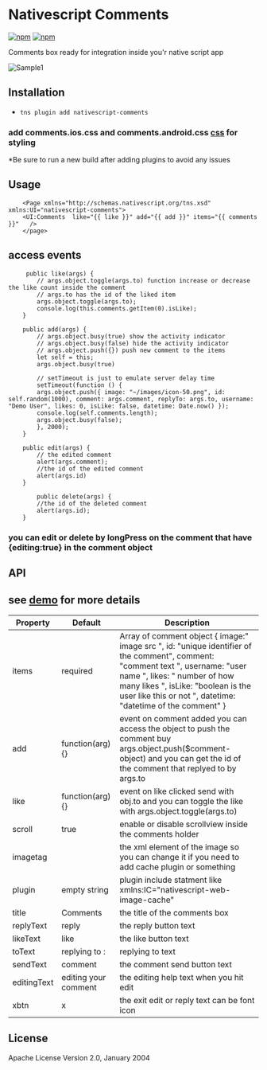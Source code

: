 # Nativescript Comments
[![npm](https://img.shields.io/npm/v/nativescript-comments.svg?maxAge=2592000?style=plastic)](https://www.npmjs.com/package/nativescript-comments)
[![npm](https://img.shields.io/npm/dt/nativescript-comments.svg?maxAge=2592000?style=plastic)](https://www.npmjs.com/package/nativescript-comments)

Comments box ready for integration inside you'r native script app


![Sample1](http://codeobia.com/screenshots/comments.gif)

## Installation

- `tns plugin add nativescript-comments`

### add comments.ios.css and comments.android.css [css](https://github.com/moayadnajd/nativescript-comments/tree/master/demo/app) for styling 

*Be sure to run a new build after adding plugins to avoid any issues

## Usage 
	
```
    <Page xmlns="http://schemas.nativescript.org/tns.xsd" xmlns:UI="nativescript-comments">
    <UI:Comments  like="{{ like }}" add="{{ add }}" items="{{ comments }}"   />
    </page>
```

## access events

```
     public like(args) {
        // args.object.toggle(args.to) function increase or decrease the like count inside the comment
        // args.to has the id of the liked item 
        args.object.toggle(args.to);
        console.log(this.comments.getItem(0).isLike);
    }

    public add(args) {
        // args.object.busy(true) show the activity indicator
        // args.object.busy(false) hide the activity indicator
        // args.object.push({}) push new comment to the items 
        let self = this;
        args.object.busy(true)

        // setTimeout is just to emulate server delay time 
        setTimeout(function () {
        args.object.push({ image: "~/images/icon-50.png", id: self.random(1000), comment: args.comment, replyTo: args.to, username: "Demo User", likes: 0, isLike: false, datetime: Date.now() });
        console.log(self.comments.length);
        args.object.busy(false);
        }, 2000);
    }

    public edit(args) {
        // the edited comment 
        alert(args.comment);
        //the id of the edited comment
        alert(args.id)
    }

        public delete(args) {
        //the id of the deleted comment
        alert(args.id);
    }

```
### you can edit or delete by longPress on the comment that have {editing:true} in the comment object 


## API

## see [demo](https://github.com/moayadnajd/nativescript-comments/tree/master/demo) for more details


| Property | Default | Description |
| --- | --- | --- |
| items | required | Array of comment object { image:" image src ", id: "unique identifier of the comment", comment: "comment text ", username: "user name ", likes: " number of  how many likes ", isLike: "boolean is the user like this or not ", datetime: "datetime of the comment" } |
| add | function(arg){} | event on comment added you can access the object to push the comment buy args.object.push($comment-object) and you can get the id of the comment that replyed to by args.to |
| like | function(arg){} | event on like clicked send with obj.to and you can toggle the like with args.object.toggle(args.to) |
| scroll | true | enable or disable scrollview inside the comments holder |
| imagetag | <Image /> | the xml element of the image  so you can change it if you need to add cache plugin or something |
| plugin | empty string | plugin include statment like xmlns:IC="nativescript-web-image-cache" |
| title | Comments | the title of the comments box |
| replyText | reply | the reply button text |   
| likeText | like | the like button text |   
| toText | replying to : | replying to text  |   
| sendText | comment | the comment send button text |
|editingText | editing your comment | the editing help text when you hit edit | 
|xbtn | x | the exit edit or reply text can be font icon  |     
## License

Apache License Version 2.0, January 2004


